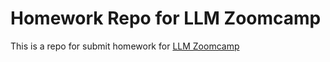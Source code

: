 # Homework Repo for LLM Zoomcamp
This is a repo for submit homework for [LLM Zoomcamp](https://github.com/slavaheroes/llm-zoomcamp/)

